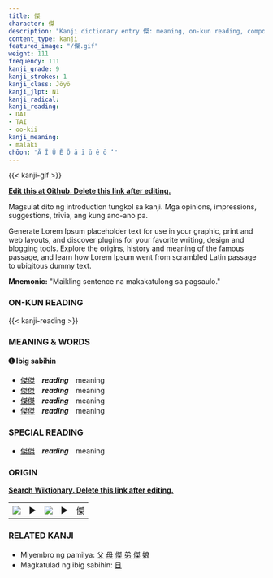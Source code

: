 ```yaml
---
title: 傑
character: 傑
description: "Kanji dictionary entry 傑: meaning, on-kun reading, compounds, origin, related kanji"
content_type: kanji
featured_image: "/傑.gif"
weight: 111
frequency: 111
kanji_grade: 9
kanji_strokes: 1
kanji_class: Jōyō
kanji_jlpt: N1
kanji_radical: 
kanji_reading: 
- DAI
- TAI
- oo-kii
kanji_meaning:
- malaki
chōon: "Ā Ī Ū Ē Ō ā ī ū ē ō ’"
---
```

[//]: # (Don't edit the line below. Kanji animated GIF code is automatically generated.)
{{< kanji-gif >}}

[//]: # (Edit below this line.)

**[Edit this at Github. Delete this link after editing.](https://github.com/tim0g/tim/tree/main/content/kanji/傑/index.md)**

Magsulat dito ng introduction tungkol sa kanji. Mga opinions, impressions, suggestions, trivia, ang kung ano-ano pa.

Generate Lorem Ipsum placeholder text for use in your graphic, print and web layouts, and discover plugins for your favorite writing, design and blogging tools. Explore the origins, history and meaning of the famous passage, and learn how Lorem Ipsum went from scrambled Latin passage to ubiqitous dummy text.
 
**Mnemonic:** "Maikling sentence na makakatulong sa pagsaulo."

### ON-KUN READING

[//]: # (Don't edit the line below. ON-KUN READING code is automatically generated.)
{{< kanji-reading >}}

### MEANING & WORDS

#### ➊ **Ibig sabihin**
  - [傑](../傑)[傑](../傑)　***reading***　meaning
  - [傑](../傑)[傑](../傑)　***reading***　meaning
  - [傑](../傑)[傑](../傑)　***reading***　meaning
  - [傑](../傑)[傑](../傑)　***reading***　meaning

### SPECIAL READING
  - [傑](../傑)[傑](../傑)　***reading***　meaning

### ORIGIN

**[Search Wiktionary. Delete this link after editing.](https://wiktionary.org/wiki/傑)**
<table class="kanji-table"><tr><td>
<img src="60px-傑-bronze.svg.png">
</td><td>▶</td><td>
<img src="60px-傑-oracle.svg.png">
</td><td>▶</td>
<td class="kanji-origin">傑</td>
</tr></table>

### RELATED KANJI
- Miyembro ng pamilya: [父](../父) [母](../母) [傑](../傑) [弟](../弟) [傑](../傑) [娘](../娘)
- Magkatulad ng ibig sabihin: [日](../日)
